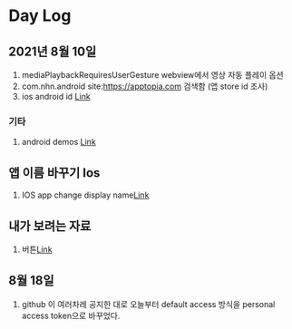 # Day Log

## 2021년 8월 10일

1. mediaPlaybackRequiresUserGesture webview에서 영상 자동 플레이 옵션
1. com.nhn.android site:<https://apptopia.com> 검색함 (앱 store id 조사)
1. ios android id [Link](https://stackoverflow.com/questions/1692320/when-to-use-an-explicit-app-id-versus-a-wildcard-id)

### 기타

1. android demos [Link](https://github.com/google-developer-training/android-demos/tree/main/DonutTracker/NavigationUI)

## 앱 이름 바꾸기 Ios

1. IOS app change display name[Link](https://programmingwithswift.com/change-ios-app-name-with-xcode/)

## 내가 보려는 자료

1. 버튼[Link](https://brunch.co.kr/@chulhochoiucj0/23)

## 8월 18일

1. github 이 여러차레 공지한 대로 오늘부터 default access 방식을 personal access token으로 바꾸었다.
